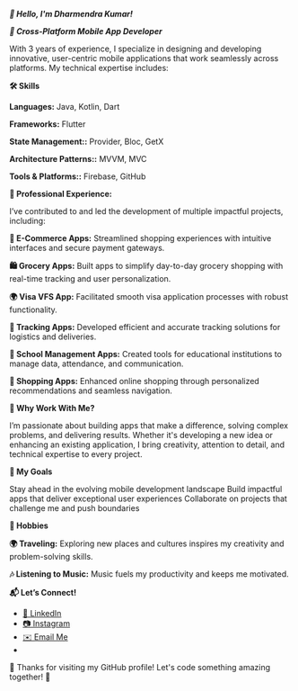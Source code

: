 ***👋 Hello, I'm Dharmendra Kumar!***

***🚀 Cross-Platform Mobile App Developer***

With 3 years of experience, I specialize in designing and developing innovative, user-centric mobile applications that work seamlessly across platforms. My technical expertise includes:

**🛠️ Skills**

**Languages:** Java, Kotlin, Dart

**Frameworks:** Flutter

**State Management::** Provider, Bloc, GetX

**Architecture Patterns::** MVVM, MVC

**Tools & Platforms::** Firebase, GitHub

**💼 Professional Experience:**

I’ve contributed to and led the development of multiple impactful projects, including:

**🛒 E-Commerce Apps:** Streamlined shopping experiences with intuitive interfaces and secure payment gateways.

**🛍️ Grocery Apps:** Built apps to simplify day-to-day grocery shopping with real-time tracking and user personalization.

**🌍 Visa VFS App:** Facilitated smooth visa application processes with robust functionality.

**🚚 Tracking Apps:** Developed efficient and accurate tracking solutions for logistics and deliveries.

**🏫 School Management Apps:** Created tools for educational institutions to manage data, attendance, and communication.

**🛒 Shopping Apps:** Enhanced online shopping through personalized recommendations and seamless navigation.



**🌟 Why Work With Me?**

I’m passionate about building apps that make a difference, solving complex problems, and delivering results. Whether it's developing a new idea or enhancing an existing application, I bring creativity, attention to detail, and technical expertise to every project.


**🎯 My Goals**

Stay ahead in the evolving mobile development landscape
Build impactful apps that deliver exceptional user experiences
Collaborate on projects that challenge me and push boundaries

**🎵 Hobbies**

**🌍 Traveling:** Exploring new places and cultures inspires my creativity and problem-solving skills.

**🎶 Listening to Music:** Music fuels my productivity and keeps me motivated.

**📬 Let’s Connect!**

- [💼 LinkedIn](https://www.linkedin.com/in/dharmendra-kumar-flutter-developer?utm_source=share&utm_campaign=share_via&utm_content=profile&utm_medium=android_app)
- [📷 Instagram](https://www.instagram.com/mr_dharmendr06/?igsh=cTk1bmtrZWZrMzg1)
- [✉️ Email Me](mailto:dharm.dk1999@gmail.com)
- 

🙏 Thanks for visiting my GitHub profile! Let's code something amazing together! 🚀
